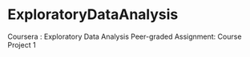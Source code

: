 # ExploratoryDataAnalysis

Coursera : Exploratory Data Analysis
Peer-graded Assignment: Course Project 1
